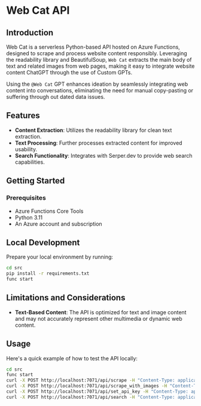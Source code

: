 # Web Cat API

## Introduction

Web Cat is a serverless Python-based API hosted on Azure Functions, designed to scrape and process website content responsibly. Leveraging the readability library and BeautifulSoup, `Web Cat` extracts the main body of text and related images from web pages, making it easy to integrate website content ChatGPT through the use of Custom GPTs. 

Using the `@Web Cat` GPT enhances ideation by seamlessly integrating web content into conversations, eliminating the need for manual copy-pasting or suffering through out dated data issues. 

## Features
 - **Content Extraction**: Utilizes the readability library for clean text extraction.
 - **Text Processing**: Further processes extracted content for improved usability.
 - **Search Functionality**: Integrates with Serper.dev to provide web search capabilities.

## Getting Started

### Prerequisites

- Azure Functions Core Tools
- Python 3.11
- An Azure account and subscription

## Local Development

Prepare your local environment by running:

```bash
cd src
pip install -r requirements.txt
func start
```

## Limitations and Considerations
- **Text-Based Content**: The API is optimized for text and image content and may not accurately represent other multimedia or dynamic web content.

## Usage

Here's a quick example of how to test the API locally:

```bash
cd src
func start
curl -X POST http://localhost:7071/api/scrape -H "Content-Type: application/json" -d "{\"url\":\"https://example.com\"}" # text only
curl -X POST http://localhost:7071/api/scrape_with_images -H "Content-Type: application/json" -d "{\"url\":\"https://bigmedium.com/speaking/sentient-design-josh-clark-talk.html\"}" #text and images
curl -X POST http://localhost:7071/api/set_api_key -H "Content-Type: application/json" -d "{\"api_key\":\"your_serper_api_key\"}" # set Serper API key
curl -X POST http://localhost:7071/api/search -H "Content-Type: application/json" -d "{\"query\":\"your search query\"}" # search and get content
```
